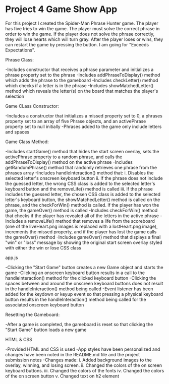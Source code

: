 # Project 4 Game Show App
For this project I created the Spider-Man Phrase Hunter game. The player has five tries to win the game. The player must solve the correct phrase in order to win the game. If the player does not solve the phrase correctly, they will lose hearts which will turn gray. After the player loses or wins, they can restart the game by pressing the button. I am going for "Exceeds Expectations".
 
Phrase Class:

-Includes constructor that receives a phrase parameter and initializes a phrase property set to the phrase
-Includes addPhraseToDisplay() method which adds the phrase to the gameboard
-Includes checkLetter() method which checks if a letter is in the phrase
-Includes showMatchedLetter() method which reveals the letter(s) on the board that matches the player's selection

Game CLass Constructor:

-Includes a constructor that initializes a missed property set to 0, a phrases property set to an array of five Phrase objects, and an     activePhrase property set to null initially
-Phrases added to the game only include letters and spaces

Game Class Method:

-Includes startGame() method that hides the start screen overlay, sets the activePhrase property to a random phrase, and calls the addPhraseToDisplay() method on the active phrase
-Includes getRandomPhrase() method that randomly retrieves one phrase from the phrases array
-Includes handleInteraction() method that:
   i. Disables the selected letter's onscreen keyboard button
  ii. If the phrase does not include the guessed letter, the wrong CSS class is added to the selected letter's keyboard button and the         removeLife() method is called
 iii. If the phrase includes the guessed letter, the chosen CSS class is added to the selected letter's keyboard button, the                   showMatchedLetter() method is called on the phrase, and the checkForWin() method is called. If the player has won the game, the         gameOver() method is called
-Includes checkForWin() method that checks if the player has revealed all of the letters in the active phrase
-Includes a removeLife() method that removes a life from the scoreboard (one of the liveHeart.png images is replaced with a lostHeart.png image), increments the missed property, and if the player has lost the game calls the gameOver() method
-Includes gameOver() method that displays a final "win" or "loss" message by showing the original start screen overlay styled with either the win or lose CSS class

app.js

-Clicking the "Start Game" button creates a new Game object and starts the game
-Clicking an onscreen keyboard button results in a call to the handleInteraction() method for the clicked keyboard button
-Clicking the spaces between and around the onscreen keyboard buttons does not result in the handleInteraction() method being called
-Event listener has been added for the keydown or keyup event so that pressing a physical keyboard button results in the handleInteraction() method being called for the associated onscreen keyboard button

Resetting the Gameboard:

-After a game is completed, the gameboard is reset so that clicking the "Start Game" button loads a new game

HTML & CSS

-Provided HTML and CSS is used
-App styles have been personalized and changes have been noted in the README.md file and the project submission notes
-Changes made:
    i. Added background images to the overlay, winning, and losing screen. 
   ii. Changed the colors of the on screen keyboard buttons.
  iii. Changed the colors of the fonts
   iv. Changed the colors of the on screen button 
    v. Changed text on h2 element
 
 
 
  
 
 

